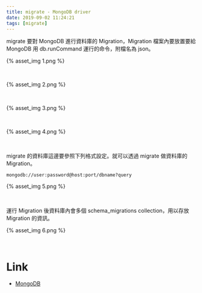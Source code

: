 ```yaml
---
title: migrate - MongoDB driver
date: 2019-09-02 11:24:21
tags: [migrate]
---
```


migrate 要對 MongoDB 進行資料庫的 Migration，Migration 檔案內要放置要給 MongoDB 用 db.runCommand 運行的命令，附檔名為 json。  

<!-- More -->

{% asset_img 1.png %}

</br>


{% asset_img 2.png %}

</br>


{% asset_img 3.png %}

</br>


{% asset_img 4.png %}

</br>


migrate 的資料庫這邊要參照下列格式設定。就可以透過 migrate 做資料庫的 Migration。

    mongodb://user:password@host:port/dbname?query

{% asset_img 5.png %}

</br>


運行 Migration 後資料庫內會多個 schema_migrations collection，用以存放 Migration 的資訊。

{% asset_img 6.png %}

</br>


Link
====
* [MongoDB](https://github.com/golang-migrate/migrate/tree/master/database/mongodb)
